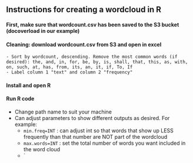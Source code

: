 ## Instructions for creating a wordcloud in R

#### First, make sure that wordcount.csv has been saved to the S3 bucket (docoverload in our example)

#### Cleaning: download wordcount.csv from S3 and open in excel
	- Sort by wordcount, descending. Remove the most common words (if desired): the, and, in, for, be, by, is, shall, that, this, as, with, on, such, at, has, from, its, an, it, if, To, If
	- Label column 1 "text" and column 2 "frequency"

#### Install and open R

#### Run R code
 - Change path name to suit your machine
 - Can adjust parameters to show different outputs as desired. For example:
    - `min.freq=INT` : can adjust int so that words that show up LESS frequently than that number are NOT part of the wordcloud
    - `max.words=INT` : set the total number of words you want included in the word cloud
    - `

